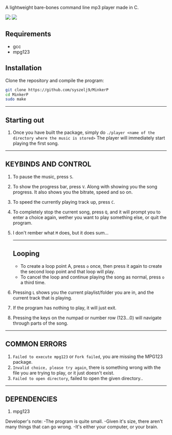 A lightweight bare-bones command line mp3 player made in C.

<a href="#">
    <img src="https://img.shields.io/badge/1.0-Version-Version" /></a>
<a href="#">
    <img src="https://img.shields.io/badge/1-Release-Release?logo=gitlab" /></a>

## Requirements

- gcc
- mpg123

## Installation

Clone the repository and compile the program:

```bash
git clone https://github.com/syszelj9/MinkerP
cd MinkerP
sudo make
```

_____________
Starting out
-------------
1. Once you have built the package, simply do `./player <name of the directory where the music is stored>`
The player will immediately start playing the first song.

_____________________
KEYBINDS AND CONTROL
---------------------
1. To pause the music, press `S`.
2. To show the progress bar, press `V`. Along with showing you the song progress. It also shows you the bitrate, speed and so on.
3. To speed the currently playing track up, press `C`.
4. To completely stop the current song, press `Q`, and it will prompt you to enter a choice again, wether you want to play something else, or quit the program.
5. I don't rember what `M` does, but it does sum...
    ________
    Looping
    --------
    - To create a loop point A, press `o` once, then press it again to create the second loop point and that loop will play.
    - To cancel the loop and continue playing the song as normal, press `o` a third time.

6. Pressing `L` shows you the current playlist/folder you are in, and the current track that is playing.
7. If the program has nothing to play, it will just exit.
8. Pressing the keys on the numpad or number row (123...0) will navigate through parts of the song.

______________
COMMON ERRORS
--------------
1. `Failed to execute mpg123` or `Fork failed`, you are missing the MPG123 package.
2. `Invalid choice, please try again`, there is something wrong with the file you are trying to play, or it just doesn't exist.
3. `Failed to open directory`, failed to open the given directory..

_____________
DEPENDENCIES
-------------
1.  mpg123

Developer's note:
-The program is quite small.
-Given it's size, there aren't many things that can go wrong.
-It's either your computer, or your brain.
